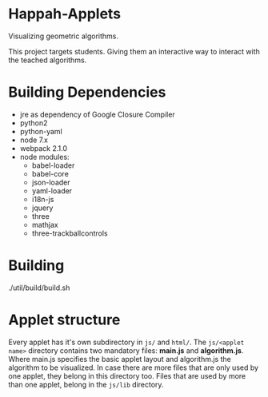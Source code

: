 # Happah-Applets

Visualizing geometric algorithms.

This project targets students. Giving them an interactive way to interact with
the teached algorithms.

# Building Dependencies

  * jre as dependency of Google Closure Compiler
  * python2
  * python-yaml
  * node 7.x
  * webpack 2.1.0
  * node modules:
     * babel-loader
     * babel-core
     * json-loader
     * yaml-loader
     * i18n-js
     * jquery
     * three
     * mathjax
     * three-trackballcontrols

# Building

  ./util/build/build.sh

# Applet structure

Every applet has it's own subdirectory in `js/` and `html/`.
The `js/<applet name>` directory contains two mandatory files:
**main.js** and **algorithm.js**.
Where main.js specifies the basic applet layout and algorithm.js the algorithm
to be visualized.
In case there are more files that are only used by one applet, they belong in
this directory too.
Files that are used by more than one applet, belong in the `js/lib` directory.
